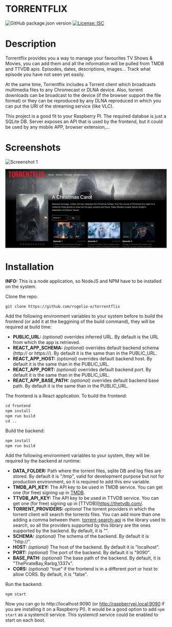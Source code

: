 # TORRENTFLIX

![GitHub package.json version](https://img.shields.io/github/package-json/v/rogelio-o/torrentflix)
[![License: ISC](https://img.shields.io/badge/License-ISC-blue.svg)](https://opensource.org/licenses/ISC)

# Description

Torrentflix provides you a way to manage your favourites TV Shows & Movies, you can add them and all the information will be pulled from TMDB and TTVDB apis. Episodes, dates, descriptions, images... Track what episode you have not seen yet easily.

At the same time, Torrentflix includes a Torrent client which broadcasts multimedia files to any Chromecast or DLNA device. Also, torrent downloads can be broadcast to the device (if the browser support the file format) or they can be reproduced by any DLNA reproduced in which you can put the URI of the streaming service (like VLC).

This project is a good fit to your Raspberry PI. The required databse is just a SQLite DB. Server exposes an API that is used by the frontend, but it could be used by any mobile APP, browser extension,...

# Screenshots

![Screenshot 1](/screenshots/screenshot-01.png?raw=true "Home")

![Screenshot 2](/screenshots/screenshot-02.png?raw=true "TV Show View")

# Installation

**INFO:** This is a node application, so NodeJS and NPM have to be installed on the system.

Clone the repo:

```
git clone https://github.com/rogelio-o/torrentflix
```

Add the following environment variables to your system before to build the frontend (or add it at the beggining of the build command), they will be required at build time:

- **PUBLIC_URL:** _(optional)_ overrides inferred URL. By default is the URL from which the app is retrieved.
- **REACT_APP_SCHEMA:** _(optional)_ overrides default backend schema (http:// or https://). By default it is the same than in the PUBLIC_URL.
- **REACT_APP_HOST:** _(optional)_ overrides default backend host. By default it is the same than in the PUBLIC_URL.
- **REACT_APP_PORT:** _(optional)_ overrides default backend port. By default it is the same than in the PUBLIC_URL.
- **REACT_APP_BASE_PATH:** _(optional)_ overrides default backend base path. By default it is the same than in the PUBLIC_URL.

The frontend is a React application. To build the frontend:

```
cd frontend
npm install
npm run build
cd ..
```

Build the backend:

```
npm install
npm run build
```

Add the following environment variables to your system, they will be required by the backend at runtime:

- **DATA_FOLDER:** Path where the torrent files, sqlite DB and log files are stored. By default it is "/tmp", valid for development purpose but not for production environment, so it is required to add this env variable.
- **TMDB_API_KEY:** The API key to be used in TMDB service. You can get one (for free) signing up in [TMDB](https://www.themoviedb.org/).
- **TTVDB_API_KEY:** The API key to be used in TTVDB service. You can get one (for free) signing up in [TTVDB](https://thetvdb.com/.
- **TORRENT_PROVIDERS:** _optional_ The torrent providers in which the torrent client will search the torrents files. You can add more than one adding a comma between them. [torrent-search-api](https://github.com/JimmyLaurent/torrent-search-api) is the library used to search, so all the providers supported by this library are the ones supported by the backend. By default, it is "".
- **SCHEMA:** _(optional)_ The schema of the backend. By default it is "http://".
- **HOST:** _(optional)_ The host of the backend. By default it is "localhost".
- **PORT:** _(optional)_ The port of the backend. By default it is "9090".
- **BASE_PATH:** _(optional)_ The base path of the backend. By default, it is "ThePirateBay,Rarbg,1337x".
- **CORS:** _(optional)_ "true" if the frontend is in a different port or host to allow CORS. By default, it is "false".

Run the backend:

```
npm start
```

Now you can go to http://localhost:9090 (or http://raspberrypi.local:9090 if you are installing it on a Raspberry PI). It would be a good option to add `npm start` as a systemctl service. This systemctl service could be enabled to start on each boot.
